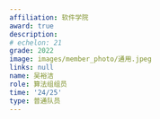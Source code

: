 ```yaml
---
affiliation: 软件学院
award: true
description: 
# echelon: 21
grade: 2022
image: images/member_photo/通用.jpeg
links: null
name: 吴裕洁
role: 算法组组员
time: '24/25'
type: 普通队员
---
```


